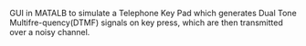 GUI  in  MATALB  to  simulate  a  Telephone  Key  Pad  which  generates  Dual  Tone  Multifre-quency(DTMF) signals on key press, which are then transmitted over a noisy channel.
